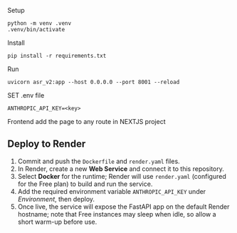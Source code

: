 Setup

```
python -m venv .venv
.venv/bin/activate
```

Install
```
pip install -r requirements.txt
```

Run
```
uvicorn asr_v2:app --host 0.0.0.0 --port 8001 --reload
```

SET .env file
```
ANTHROPIC_API_KEY=<key>
```

Frontend add the page to any route in NEXTJS project

Deploy to Render
----------------
1. Commit and push the `Dockerfile` and `render.yaml` files.
2. In Render, create a new **Web Service** and connect it to this repository.
3. Select **Docker** for the runtime; Render will use `render.yaml` (configured for the Free plan) to build and run the service.
4. Add the required environment variable `ANTHROPIC_API_KEY` under *Environment*, then deploy.
5. Once live, the service will expose the FastAPI app on the default Render hostname; note that Free instances may sleep when idle, so allow a short warm-up before use.
